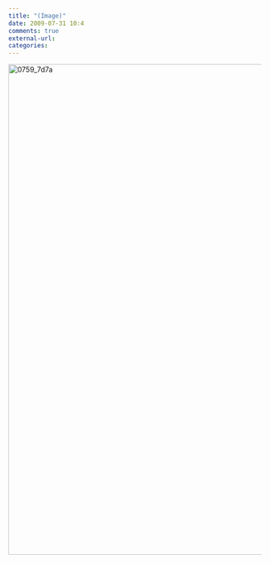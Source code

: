 ```yaml
---
title: "(Image)"
date: 2009-07-31 10:4
comments: true
external-url:
categories:
---
```

[<img src="http://7.asset.soup.io/asset/0410/0759_7d7a.jpeg" width="1476" height="976" alt="0759_7d7a" />][1]

  [1]: http://www.lowbird.com/data/images/2009/07/highsnobiety-drugs-full-no-black.jpg

